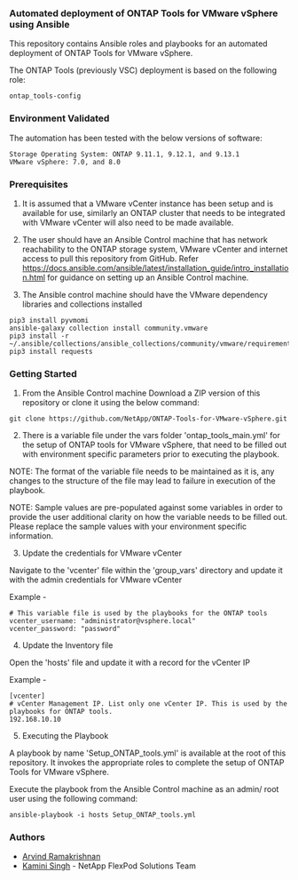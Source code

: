 ### Automated deployment of ONTAP Tools for VMware vSphere using Ansible
 
This repository contains Ansible roles and playbooks for an automated deployment of ONTAP Tools for VMware vSphere.

The ONTAP Tools (previously VSC) deployment is based on the following role:

	ontap_tools-config

### Environment Validated

The automation has been tested with the below versions of software:

	Storage Operating System: ONTAP 9.11.1, 9.12.1, and 9.13.1
	VMware vSphere: 7.0, and 8.0

### Prerequisites

1. It is assumed that a VMware vCenter instance has been setup and is available for use, similarly an ONTAP cluster that needs to be integrated with VMware vCenter will also need to be made available.

2. The user should have an Ansible Control machine that has network reachability to the ONTAP storage system, VMware vCenter and internet access to pull this repository from GitHub.
Refer https://docs.ansible.com/ansible/latest/installation_guide/intro_installation.html for guidance on setting up an Ansible Control machine.

3. The Ansible control machine should have the VMware dependency libraries and collections installed

```
pip3 install pyvmomi
ansible-galaxy collection install community.vmware
pip3 install -r ~/.ansible/collections/ansible_collections/community/vmware/requirements.txt
pip3 install requests
```


### Getting Started

1. From the Ansible Control machine Download a ZIP version of this repository or clone it using the below command:
	
```
git clone https://github.com/NetApp/ONTAP-Tools-for-VMware-vSphere.git
```

2. There is a variable file under the vars folder 'ontap_tools_main.yml' for the setup of ONTAP tools for VMware vSphere, that need to be filled out with environment specific parameters prior to executing the playbook.

NOTE: The format of the variable file needs to be maintained as it is, any changes to the structure of the file may lead to failure in execution of the playbook.

NOTE: Sample values are pre-populated against some variables in order to provide the user additional clarity on how the variable needs to be filled out. Please replace the sample values with your environment specific information.

3. Update the credentials for VMware vCenter

Navigate to the 'vcenter' file within the 'group_vars' directory and update it with the admin credentials for VMware vCenter

Example -

	# This variable file is used by the playbooks for the ONTAP tools
	vcenter_username: "administrator@vsphere.local"
	vcenter_password: "password"

4. Update the Inventory file

Open the 'hosts' file and update it with a record for the vCenter IP

Example -

	[vcenter]
	# vCenter Management IP. List only one vCenter IP. This is used by the playbooks for ONTAP tools.
	192.168.10.10

5. Executing the Playbook

A playbook by name 'Setup_ONTAP_tools.yml' is available at the root of this repository. It invokes the appropriate roles to complete the setup of ONTAP Tools for VMware vSphere.

Execute the playbook from the Ansible Control machine as an admin/ root user using the following command:

	ansible-playbook -i hosts Setup_ONTAP_tools.yml

### Authors

- [Arvind Ramakrishnan](mailto:arvind.ramakrishnan@netapp.com)
- [Kamini Singh](mailto:KAMINI.SINGH@netapp.com) - NetApp FlexPod Solutions Team
